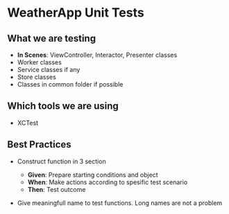 #  WeatherApp Unit Tests

## What we are testing

* **In Scenes**: ViewController, Interactor, Presenter classes
* Worker classes
* Service classes if any
* Store classes
* Classes in common folder if possible

## Which tools we are using

* XCTest

## Best Practices

* Construct function in 3 section
    * **Given**: Prepare starting conditions and object
    * **When**: Make actions according to spesific test scenario
    * **Then**: Test outcome
    
* Give meaningfull name to test functions. Long names are not a problem



